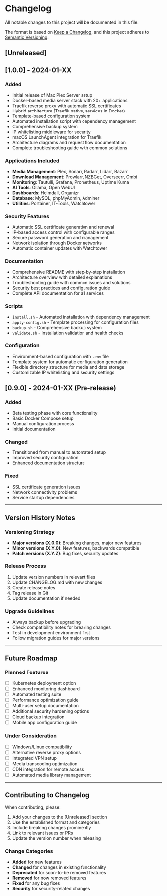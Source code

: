 # Changelog
All notable changes to this project will be documented in this file.

The format is based on [Keep a Changelog](https://keepachangelog.com/en/1.0.0/),
and this project adheres to [Semantic Versioning](https://semver.org/spec/v2.0.0.html).

## [Unreleased]

## [1.0.0] - 2024-01-XX
### Added
- Initial release of Mac Plex Server setup
- Docker-based media server stack with 20+ applications
- Traefik reverse proxy with automatic SSL certificates
- Hybrid architecture (Traefik native, services in Docker)
- Template-based configuration system
- Automated installation script with dependency management
- Comprehensive backup system
- IP whitelisting middleware for security
- macOS LaunchAgent integration for Traefik
- Architecture diagrams and request flow documentation
- Complete troubleshooting guide with common solutions

### Applications Included
- **Media Management**: Plex, Sonarr, Radarr, Lidarr, Bazarr
- **Download Management**: Prowlarr, NZBGet, Overseerr, Ombi
- **Monitoring**: Tautulli, Grafana, Prometheus, Uptime Kuma
- **AI Tools**: Ollama, Open WebUI
- **Dashboards**: Heimdall, Organizr
- **Database**: MySQL, phpMyAdmin, Adminer
- **Utilities**: Portainer, IT-Tools, Watchtower

### Security Features
- Automatic SSL certificate generation and renewal
- IP-based access control with configurable ranges
- Secure password generation and management
- Network isolation through Docker networks
- Automatic container updates with Watchtower

### Documentation
- Comprehensive README with step-by-step installation
- Architecture overview with detailed explanations
- Troubleshooting guide with common issues and solutions
- Security best practices and configuration guide
- Complete API documentation for all services

### Scripts
- `install.sh` - Automated installation with dependency management
- `apply-config.sh` - Template processing for configuration files
- `backup.sh` - Comprehensive backup system
- `validate.sh` - Installation validation and health checks

### Configuration
- Environment-based configuration with `.env` file
- Template system for automatic configuration generation
- Flexible directory structure for media and data storage
- Customizable IP whitelisting and security settings

## [0.9.0] - 2024-01-XX (Pre-release)
### Added
- Beta testing phase with core functionality
- Basic Docker Compose setup
- Manual configuration process
- Initial documentation

### Changed
- Transitioned from manual to automated setup
- Improved security configuration
- Enhanced documentation structure

### Fixed
- SSL certificate generation issues
- Network connectivity problems
- Service startup dependencies

---

## Version History Notes

### Versioning Strategy
- **Major versions (X.0.0)**: Breaking changes, major new features
- **Minor versions (X.Y.0)**: New features, backwards compatible
- **Patch versions (X.Y.Z)**: Bug fixes, security updates

### Release Process
1. Update version numbers in relevant files
2. Update CHANGELOG.md with new changes
3. Create release notes
4. Tag release in Git
5. Update documentation if needed

### Upgrade Guidelines
- Always backup before upgrading
- Check compatibility notes for breaking changes
- Test in development environment first
- Follow migration guides for major versions

---

## Future Roadmap

### Planned Features
- [ ] Kubernetes deployment option
- [ ] Enhanced monitoring dashboard
- [ ] Automated testing suite
- [ ] Performance optimization guide
- [ ] Multi-user setup documentation
- [ ] Additional security hardening options
- [ ] Cloud backup integration
- [ ] Mobile app configuration guide

### Under Consideration
- [ ] Windows/Linux compatibility
- [ ] Alternative reverse proxy options
- [ ] Integrated VPN setup
- [ ] Media transcoding optimization
- [ ] CDN integration for remote access
- [ ] Automated media library management

---

## Contributing to Changelog

When contributing, please:
1. Add your changes to the [Unreleased] section
2. Use the established format and categories
3. Include breaking changes prominently
4. Link to relevant issues or PRs
5. Update the version number when releasing

### Change Categories
- **Added** for new features
- **Changed** for changes in existing functionality
- **Deprecated** for soon-to-be removed features
- **Removed** for now removed features
- **Fixed** for any bug fixes
- **Security** for security-related changes 